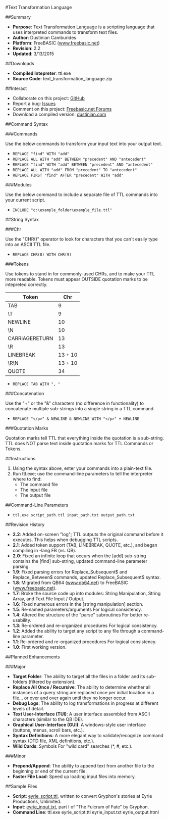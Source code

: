 ﻿#Text Transformation Language

##Summary

* **Purpose**: Text Transformation Language is a scripting language that uses interpreted commands to transform text files.
* **Author**: Dustinian Camburides
* **Platform**: FreeBASIC (www.freebasic.net)
* **Revision**: 2.2
* **Updated**: 3/13/2015

##Downloads

* **Compiled Intepreter**: ttl.exe
* **Source Code**: text_transformation_language.zip

##Interact

* Collaborate on this project: [GitHub](https://github.com/dustinian/ttl)
* Report a bug: [Issues](https://github.com/dustinian/ttl/issues)
* Comment on this project: [Freebasic.net Forums](http://www.freebasic.net/forum/viewtopic.php?f=8&t=21197)
* Download a compiled version: [dustinian.com](http://www.dustinian.com/software/text_transformation_language.html)

##Command Syntax

###Commands

Use the below commands to transform your input text into your output text.

* `REPLACE "find" WITH "add"`
* `REPLACE ALL WITH "add" BETWEEN "precedent" AND "antecedent"`
* `REPLACE "find" WITH "add" BETWEEN "precedent" AND "antecedent"`
* `REPLACE ALL WITH "add" FROM "precedent" TO "antecedent"`
* `REPLACE FIRST "find" AFTER "precedent" WITH "add"`

###Modules

Use the below command to include a separate file of TTL commands into your current script.

* `INCLUDE "c:\example_folder\example_file.ttl"`

##String Syntax

###Chr

Use the "CHR()" operator to look for characters that you can't easily type into an ASCII TTL file.

* `REPLACE CHR(8) WITH CHR(9)`

###Tokens

Use tokens to stand in for commonly-used CHRs, and to make your TTL more readable. Tokens must appear OUTSIDE quotation marks to be intepreted correctly.

Token | Chr
------|----
TAB | 9
\T | 9
NEWLINE | 10
\N | 10
CARRIAGERETURN | 13
\R | 13
LINEBREAK | 13 + 10
\R\N | 13 + 10
QUOTE | 34

* `REPLACE TAB WITH ", "`

###Concatenation

Use the "+" or the "&" characters (no difference in functionality) to concatenate multiple sub-strings into a single string in a TTL command.

* `REPLACE "</p>" & NEWLINE & NEWLINE WITH "</p>" + NEWLINE`

###Quotation Marks

Quotation marks tell TTL that everything inside the quotation is a sub-string. TTL does NOT parse text inside quotation marks for TTL Commands or Tokens.

##Instructions

1. Using the syntax above, enter your commands into a plain-text file.
2. Run ttl.exe; use the command-line parameters to tell the interpreter where to find:
	* The command file
	* The input file
	* The output file

##Command-Line Parameters

* `ttl.exe script_path.ttl input_path.txt output_path.txt`

##Revision History

* **2.2**: Added on-screen "log"; TTL outputs the original command before it executes. This helps when debugging TTL scripts.
* **2.1**: Added token support (TAB, LINEBREAK, QUOTE, etc.), and began compiling in -lang FB (vs. QB).
* **2.0**: Fixed an infinite loop that occurs when the [add] sub-string contains the [find] sub-string, updated command-line parameter parsing.
* **1.9**: Fixed parsing errors for Replace_Subsequent$ and Replace_Between$ commands, updated Replace_Subsequent$ syntax.
* **1.8**: Migrated from QB64 (www.qb64.net) to FreeBASIC (www.freebasic.net).
* **1.7**: Broke the source code up into modules: String Manipulation, String Array, and Text File Input / Output.
* **1.6**: Fixed numerous errors in the [string manipulation] section.
* **1.5**: Re-named parameters/arguments For logical consistency.
* **1.4**: Altered the structure of the "parse" subroutines For better re-usability.
* **1.3**: Re-ordered and re-organized procedures For logical consistency.
* **1.2**: Added the ability to target any script to any file through a command-line parameter.
* **1.1**: Re-ordered and re-organized procedures For logical consistency.
* **1.0**: First working version.

##Planned Enhancements

###Major
* **Target Folder**: The ability to target all the files in a folder and its sub-folders (filtered by extension).
* **Replace All Once / Recursive**: The ability to determine whether all instances of a query string are replaced once per initial location in a file... or over and over again until they no longer occur.
* **Debug Logs**: The ability to log transformations in progress at different levels of detail.
* **Text User-Interface (TUI)**: A user interface assembled from ASCII characters (similar to the QB IDE).
* **Graphical User-Interface (GUI)**: A windows-style user interface (buttons, menus, scroll bars, etc.).
* **Syntax Definitions**: A more elegant way to validate/recognize command syntax (DTD file, XML definitions, etc.).
* **Wild Cards**: Symbols For "wild card" searches (*, #, etc.).

###Minor

* **Prepend/Append**: The ability to append text from another file to the beginning or end of the current file.
* **Faster File Load**: Speed up loading input files into memory.

##Sample Files

* **Script**: [eyrie_script.ttl](http://www.dustinian.com/_downloads/eyrie_script.ttl), written to convert Gryphon's stories at Eyrie Productions, Unlimited.
* **Input**: [eyrie_input.txt](http://www.dustinian.com/_downloads/eyrie_input.txt), part I of "The Fulcrum of Fate" by Gryphon.
* **Command Line**: ttl.exe eyrie_script.ttl eyrie_input.txt eyrie_output.html